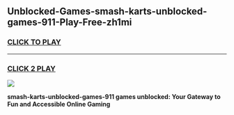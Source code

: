 
## Unblocked-Games-smash-karts-unblocked-games-911-Play-Free-zh1mi
<h3>
<a href="https://premium76.site?title=smash-karts-unblocked-games-911&ref=18A1">CLICK TO PLAY</a></h3>
<hr>

<h3>
<a href="https://premium76.site?title=smash-karts-unblocked-games-911&ref=18A1">CLICK 2 PLAY</a>
  
</h3>

<a href="https://premium76.site?title=smash-karts-unblocked-games-911&ref=18A1"><img src="https://clearcache.store/games.png"></a>


**smash-karts-unblocked-games-911 games unblocked: Your Gateway to Fun and Accessible Online Gaming**
